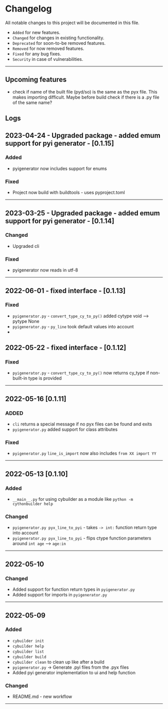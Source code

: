 # Changelog
All notable changes to this project will be documented in this file.
 - `Added` for new features.
 - `Changed` for changes in existing functionality.
 - `Deprecated` for soon-to-be removed features.
 - `Removed` for now removed features.
 - `Fixed` for any bug fixes.
 - `Security` in case of vulnerabilities.
<hr>
 

## Upcoming features
- check if name of the built file (pyd/so) is the same as the pyx file. This makes importing difficult. Maybe before build check if there is a .py file of the same name?


## Logs

## 2023-04-24 - Upgraded package - added emum support for pyi generator - [0.1.15]
### Added
- pyigenerator now includes support for enums
### Fixed
- Project now build with buildtools - uses pyproject.toml
<hr>


## 2023-03-25 - Upgraded package - added emum support for pyi generator - [0.1.14]
### Changed
- Upgraded cli
### Fixed
- pyigenerator now reads in utf-8
<hr>


## 2022-06-01 - fixed interface - [0.1.13]
### Fixed
- `pyigenerator.py` - `convert_type_cy_to_py()` added cytype void --> pytype None
- `pyigenerator.py` - `py_line` took default values into account
- 


## 2022-05-22 - fixed interface - [0.1.12]
### Fixed
- `pyigenerator.py` - `convert_type_cy_to_py()` now returns cy_type if non-built-in type is provided
<hr>

## 2022-05-16 [0.1.11]
### ADDED
- `cli` returns a special message if no pyx files can be found and exits
- `pyigenerator.py` added support for class attributes
### Fixed
- `pyigenerator.py` `line_is_import` now also includes `from XX import YY`

<hr>

## 2022-05-13 [0.1.10]
### Added
- `__main__.py` for using cybuilder as a module like `python -m cythonbuilder help`
### Changed
- `pyigenerator.py pyx_line_to_pyi` - takes `-> int:` function return type into account
- `pyigenerator.py pyx_line_to_pyi` - flips ctype function parameters around `int age` --> `age:in`
<hr>

## 2022-05-10
### Changed
- Added support for function return types in `pyigenerator.py`  
- Added support for imports in `pyigenerator.py`
<hr>


## 2022-05-09
### Added
- `cybuilder init` 
- `cybuilder help` 
- `cybuilder list` 
- `cybuilder build`
- `cybuilder clean` to clean up like after a build
- `pyigenerator.py` -> Generate .pyi files from the .pyx files
- Added pyi generator implementation to ui and help function
### Changed
- README.md - new workflow
<hr>